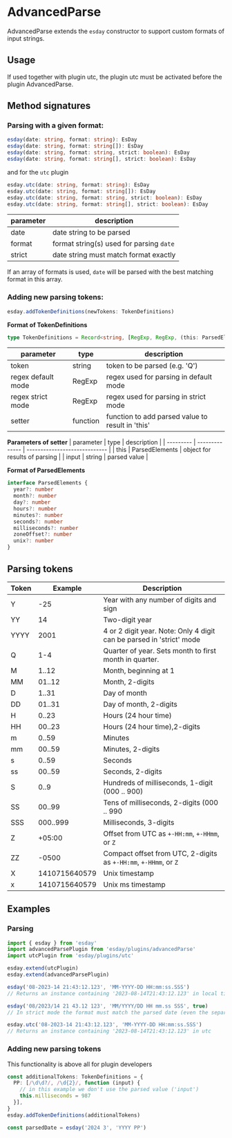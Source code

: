# AdvancedParse

AdvancedParse extends the `esday` constructor to support custom formats of input strings.

## Usage

If used together with plugin utc, the plugin utc must be activated before the plugin AdvancedParse.

## Method signatures
### Parsing with a given format:
```typescript
esday(date: string, format: string): EsDay
esday(date: string, format: string[]): EsDay
esday(date: string, format: string, strict: boolean): EsDay
esday(date: string, format: string[], strict: boolean): EsDay
```
and for the `utc` plugin
```typescript
esday.utc(date: string, format: string): EsDay
esday.utc(date: string, format: string[]): EsDay
esday.utc(date: string, format: string, strict: boolean): EsDay
esday.utc(date: string, format: string[], strict: boolean): EsDay
```

| parameter | description                              |
| --------- | ---------------------------------------- |
| date      | date string to be parsed                 |
| format    | format string(s) used for parsing `date` |
| strict    | date string must match format exactly    |

If an array of formats is used, `date` will be parsed with the best matching format in this array.

### Adding new parsing tokens:
```typescript
esday.addTokenDefinitions(newTokens: TokenDefinitions)
```

**Format of TokenDefinitions**
```typescript
type TokenDefinitions = Record<string, [RegExp, RegExp, (this: ParsedElements, input: string) => void]>
```

| parameter          | type     | description                                      |
| ------------------ | -------- | ------------------------------------------------ |
| token              | string   | token to be parsed (e.g. 'Q')                    |
| regex default mode | RegExp   | regex used for parsing in default mode           |
| regex strict mode  | RegExp   | regex used for parsing in strict mode            |
| setter             | function | function to add parsed value to result in 'this' |

**Parameters of setter**
| parameter | type           | description                   |
| --------- | -------------- | ----------------------------- |
| this      | ParsedElements | object for results of parsing |
| input     | string         | parsed value                  |

**Format of ParsedElements**
```typescript
interface ParsedElements {
  year?: number
  month?: number
  day?: number
  hours?: number
  minutes?: number
  seconds?: number
  milliseconds?: number
  zoneOffset?: number
  unix?: number
}
```

## Parsing tokens
| **Token** | **Example**   | **Description**                                                      |
| --------- | ------------- | -------------------------------------------------------------------- |
| Y         | -25           | Year with any number of digits and sign                              |
| YY        | 14            | Two-digit year                                                       |
| YYYY      | 2001          | 4 or 2 digit year. Note: Only 4 digit can be parsed in 'strict' mode |
| Q         | 1-4           | Quarter of year. Sets month to first month in quarter.               |
| M         | 1..12         | Month, beginning at 1                                                |
| MM        | 01..12        | Month, 2-digits                                                      |
| D         | 1..31         | Day of month                                                         |
| DD        | 01..31        | Day of month, 2-digits                                               |
| H         | 0..23         | Hours (24 hour time)                                                 |
| HH        | 00..23        | Hours (24 hour time),2-digits                                        |
| m         | 0..59         | Minutes                                                              |
| mm        | 00..59        | Minutes, 2-digits                                                    |
| s         | 0..59         | Seconds                                                              |
| ss        | 00..59        | Seconds, 2-digits                                                    |
| S         | 0..9          | Hundreds of milliseconds, 1-digit (000 .. 900)                       |
| SS        | 00..99        | Tens of milliseconds, 2-digits (000 .. 990                           |
| SSS       | 000..999      | Milliseconds, 3-digits                                               |
| Z         | +05:00        | Offset from UTC as `+-HH:mm`, `+-HHmm`, or `Z`                       |
| ZZ        | \-0500        | Compact offset from UTC, 2-digits  as `+-HH:mm`, `+-HHmm`, or `Z`    |
| X         | 1410715640579 | Unix timestamp                                                       |
| x         | 1410715640579 | Unix ms timestamp                                                    |

## Examples
### Parsing
```typescript
import { esday } from 'esday'
import advancedParsePlugin from 'esday/plugins/advancedParse'
import utcPlugin from 'esday/plugins/utc'

esday.extend(utcPlugin)
esday.extend(advancedParsePlugin)

esday('08-2023-14 21:43:12.123', 'MM-YYYY-DD HH:mm:ss.SSS')
// Returns an instance containing '2023-08-14T21:43:12.123' in local timezone

esday('08/2023/14 21 43.12 123', 'MM/YYYY/DD HH mm.ss SSS', true)
// In strict mode the format must match the parsed date (even the separators)

esday.utc('08-2023-14 21:43:12.123', 'MM-YYYY-DD HH:mm:ss.SSS')
// Returns an instance containing '2023-08-14T21:43:12.123' in utc
```

### Adding new parsing tokens
This functionality is above all for plugin developers
```typescript
const additionalTokens: TokenDefinitions = {
  PP: [/\d\d?/, /\d{2}/, function (input) {
    // in this example we don't use the parsed value ('input')
    this.milliseconds = 987
  }],
}
esday.addTokenDefinitions(additionalTokens)

const parsedDate = esday('2024 3', 'YYYY PP')
```

